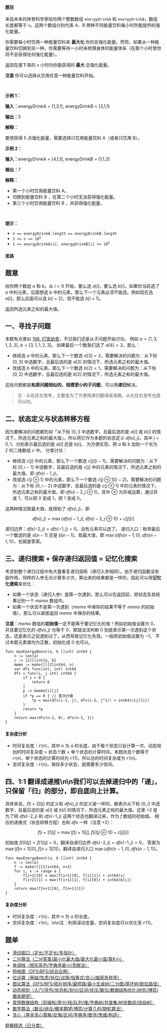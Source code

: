 #### 题目

<p>来自未来的体育科学家给你两个整数数组 <code>energyDrinkA</code> 和 <code>energyDrinkB</code>，数组长度都等于 <code>n</code>。这两个数组分别代表 A、B 两种不同能量饮料每小时所能提供的强化能量。</p>

<p>你需要每小时饮用一种能量饮料来 <strong>最大化 </strong>你的总强化能量。然而，如果从一种能量饮料切换到另一种，你需要等待一小时来梳理身体的能量体系（在那个小时里你将不会获得任何强化能量）。</p>

<p>返回在接下来的 <code>n</code> 小时内你能获得的<strong> 最大 </strong>总强化能量。</p>

<p><strong>注意 </strong>你可以选择从饮用任意一种能量饮料开始。</p>

<p>&nbsp;</p>

<p><strong class="example">示例 1：</strong></p>

<div class="example-block">
<p><strong>输入：</strong>energyDrinkA<span class="example-io"> = [1,3,1], </span>energyDrinkB<span class="example-io"> = [3,1,1]</span></p>

<p><strong>输出：</strong><span class="example-io">5</span></p>

<p><strong>解释：</strong></p>

<p>要想获得 5 点强化能量，需要选择只饮用能量饮料 A（或者只饮用 B）。</p>
</div>

<p><strong class="example">示例 2：</strong></p>

<div class="example-block">
<p><strong>输入：</strong>energyDrinkA<span class="example-io"> = [4,1,1], </span>energyDrinkB<span class="example-io"> = [1,1,3]</span></p>

<p><strong>输出：</strong><span class="example-io">7</span></p>

<p><strong>解释：</strong></p>

<ul>
	<li>第一个小时饮用能量饮料 A。</li>
	<li>切换到能量饮料 B ，在第二个小时无法获得强化能量。</li>
	<li>第三个小时饮用能量饮料 B ，并获得强化能量。</li>
</ul>
</div>

<p>&nbsp;</p>

<p><strong>提示：</strong></p>

<ul>
	<li><code>n == energyDrinkA.length == energyDrinkB.length</code></li>
	<li><code>3 &lt;= n &lt;= 10<sup>5</sup></code></li>
	<li><code>1 &lt;= energyDrinkA[i], energyDrinkB[i] &lt;= 10<sup>5</sup></code></li>
</ul>

#### 思路

## 题意

给你两个数组 $a$ 和 $b$。从 $i=0$ 开始，要么选 $a[i]$，要么选 $b[i]$。如果你当前选了 $a$ 中的元素，后面想选 $b$ 中的元素，那么下一个元素必须不能选。例如现在选 $a[i]$，那么后面可以选 $b[i+2]$，但不能选 $b[i+1]$。

返回所选元素之和的最大值。

## 一、寻找子问题

本题有点类似 [198. 打家劫舍](https://leetcode.cn/problems/house-robber/)，不过我们还是从子问题开始讨论。
例如 $a=[1,3,1,2,3],\ b=[3,1,1,2,3]$。
如果最后一个数我们选了 $a[4]=3$，那么：
- 继续选 $a$ 中的元素，那么下一个数选 $a[3]=2$，需要解决的问题为：从下标 $[0,3]$ 中选数字，且最后选的是 $a[3]$ 的情况下，所选元素之和的最大值。
- 改成选 $b$ 中的元素，那么下一个数选 $b[2]=1$，需要解决的问题为：从下标 $[0,2]$ 中选数字，且最后选的是 $b[2]$ 的情况下，所选元素之和的最大值。

这些问题都是**和原问题相似的、规模更小的子问题**，可以用**递归**解决。
> 注：从右往左思考，主要是为了方便把递归翻译成递推。从左往右思考也是可以的。

## 二、状态定义与状态转移方程

因为要解决的问题都形如「从下标 $[0,i]$ 中选数字，且最后选的是 $a[i]$ 或 $b[i]$ 的情况下，所选元素之和的最大值」，所以用它作为本题的状态定义 $\textit{dfs}(i,j)$。其中 $j=0,1$，分别表示最后选的是 $a[i]$ 还是 $b[i]$。
为方便实现，把 $a$ 和 $b$ 加到一个长为 $2$ 的二维数组 $c$ 中。 
分类讨论：
- 继续选 $c[j]$ 中的元素，那么下一个数选 $c[j][i-1]$，需要解决的问题为：从下标 $[0,i-1]$ 中选数字，且最后选的是 $c[j]$ 中的元素的情况下，所选元素之和的最大值，即 $\textit{dfs}(i-1,j)$。
- 改成选 $c[j\oplus 1]$ 中的元素，那么下一个数选 $c[j\oplus 1][i-2]$，需要解决的问题为：从下标 $[0,i-2]$ 中选数字，且最后选的是 $c[j\oplus 1]$ 中的元素的情况下，所选元素之和的最大值，即 $\textit{dfs}(i-2,j\oplus 1)$。其中 $\oplus$ 为异或运算，通过异或 $1$，可以把 $0$ 变成 $1$，把 $1$ 变成 $0$。

这两种情况取最大值，就得到了 $\textit{dfs}(i,j)$，即

$$
\textit{dfs}(i,j) = \max(\textit{dfs}(i-1,j),\textit{dfs}(i-2,j\oplus 1)) + c[j][i]
$$

递归边界：$\textit{dfs}(-2, j)=\textit{dfs}(-1, j)=0$。没有元素可以选了。
递归入口：枚举最后一个数选的是 $a[n-1]$ 还是 $b[n-1]$，取最大值，即 $\max(\textit{dfs}(n-1,0), \textit{dfs}(n-1,1))$，也就是答案。

## 三、递归搜索 + 保存递归返回值 = 记忆化搜索

考虑到整个递归过程中有大量重复递归调用（递归入参相同）。由于递归函数没有副作用，同样的入参无论计算多少次，算出来的结果都是一样的，因此可以用**记忆化搜索**来优化：
- 如果一个状态（递归入参）是第一次遇到，那么可以在返回前，把状态及其结果记到一个 $\textit{memo}$ 数组中。
- 如果一个状态不是第一次遇到（$\textit{memo}$ 中保存的结果不等于 $\textit{memo}$ 的初始值），那么可以直接返回 $\textit{memo}$ 中保存的结果。

**注意**：$\textit{memo}$ 数组的**初始值**一定不能等于要记忆化的值！例如初始值设置为 $0$，并且要记忆化的 $\textit{dfs}(i,j)$ 也等于 $0$，那就没法判断 $0$ 到底表示第一次遇到这个状态，还是表示之前遇到过了，从而导致记忆化失效。一般把初始值设置为 $-1$。
不过本题元素值均为正数，初始化成 $0$ 也可以。

``` 
func maxEnergyBoost(a, b []int) int64 {
	n := len(a)
	c := [2][]int{a, b}
	memo := make([][2]int64, n)
	var dfs func(int, int) int64
	dfs = func(i, j int) int64 {
		if i < 0 {
			return 0
		}
		p := &memo[i][j]
		if *p == 0 { // 首次计算
			*p = max(dfs(i-1, j), dfs(i-2, j^1)) + int64(c[j][i])
		}
		return *p
	}
	return max(dfs(n-1, 0), dfs(n-1, 1))
}
```

#### 复杂度分析

- 时间复杂度：$\mathcal{O}(n)$，其中 $n$ 为 $a$ 的长度。由于每个状态只会计算一次，动态规划的时间复杂度 $=$ 状态个数 $\times$ 单个状态的计算时间。本题状态个数等于 $\mathcal{O}(n)$，单个状态的计算时间为 $\mathcal{O}(1)$，所以总的时间复杂度为 $\mathcal{O}(n)$。
- 空间复杂度：$\mathcal{O}(n)$。保存多少状态，就需要多少空间。

## 四、1:1 翻译成递推\n\n我们可以去掉递归中的「递」，只保留「归」的部分，即自底向上计算。

具体来说，$f[i+2][j]$ 的定义和 $\textit{dfs}(i,j)$ 的定义是一样的，都表示从下标 $[0,i]$ 中选数字，且最后选的是 $a[i]$ 或 $b[i]$ 的情况下，所选元素之和的最大值。这里 $+2$ 是为了把 $\textit{dfs}(-2,j)$ 和 $\textit{dfs}(-1,j)$ 这两个状态也翻译过来，作为 $f$ 数组的初始值。
相应的递推式（状态转移方程）也和 $\textit{dfs}$ 一样（注意 $+2$）：

$$
f[i+2][j] = \max(f[i+1][j],f[i][j\oplus 1]) + c[j][i]
$$

初始值 $f[0][j]=f[1][j]=0$，翻译自递归边界 $\textit{dfs}(-2,j)=\textit{dfs}(-1,j)=0$。
答案为 $\max(f[n+1][0],f[n+1][1])$，翻译自递归入口 $\max(\textit{dfs}(n-1,0), \textit{dfs}(n-1,1))$。

```
func maxEnergyBoost(a, b []int) int64 {
	n := len(a)
	f := make([][2]int64, n+2)
	for i, x := range a {
		f[i+2][0] = max(f[i+1][0], f[i][1]) + int64(x)
		f[i+2][1] = max(f[i+1][1], f[i][0]) + int64(b[i])
	}
	return max(f[n+1][0], f[n+1][1])
}
```

#### 复杂度分析

- 时间复杂度：$\mathcal{O}(n)$，其中 $n$ 为 $a$ 的长度。
- 空间复杂度：$\mathcal{O}(n)$。\n\n注：利用滚动变量，空间复杂度可以优化至 $\mathcal{O}(1)$。


## 题单

- [滑动窗口（定长/不定长/多指针）](https://leetcode.cn/circle/discuss/0viNMK/)
- [二分算法（二分答案/最小化最大值/最大化最小值/第K小）](https://leetcode.cn/circle/discuss/SqopEo/)
- [单调栈（矩形系列/字典序最小/贡献法）](https://leetcode.cn/circle/discuss/9oZFK9/)
- [网格图（DFS/BFS/综合应用）](https://leetcode.cn/circle/discuss/YiXPXW/)
- [位运算（基础/性质/拆位/试填/恒等式/贪心/脑筋急转弯）](https://leetcode.cn/circle/discuss/dHn9Vk/)
- [图论算法（DFS/BFS/拓扑排序/最短路/最小生成树/二分图/基环树/欧拉路径）](https://leetcode.cn/circle/discuss/01LUak/)
- [动态规划（入门/背包/状态机/划分/区间/状压/数位/数据结构优化/树形/博弈/概率期望）](https://leetcode.cn/circle/discuss/tXLS3i/)
- [常用数据结构（前缀和/差分/栈/队列/堆/字典树/并查集/树状数组/线段树）](https://leetcode.cn/circle/discuss/mOr1u6/)
- [数学算法（数论/组合/概率期望/博弈/计算几何/随机算法）](https://leetcode.cn/circle/discuss/IYT3ss/)
- [贪心（基本贪心策略/反悔/区间/字典序/数学/思维/构造）](https://leetcode.cn/circle/discuss/g6KTKL/)

[题解精选（已分类）](https://github.com/EndlessCheng/codeforces-go/blob/master/leetcode/SOLUTIONS.md)